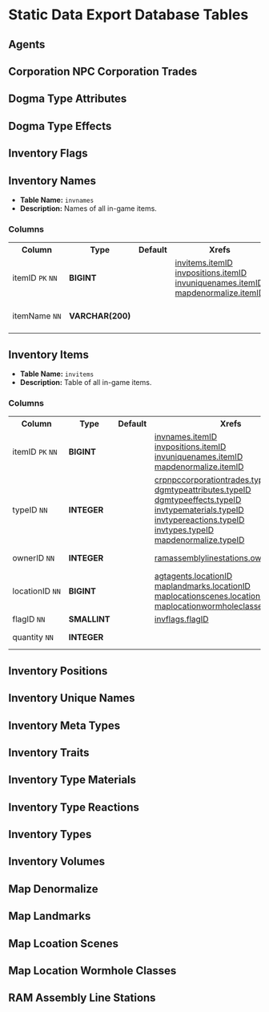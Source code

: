 # Static Data Export Database Tables

## Agents

## Corporation NPC Corporation Trades

## Dogma Type Attributes

## Dogma Type Effects

## Inventory Flags

## Inventory Names

* __Table Name:__ ``invnames``
* __Description:__ Names of all in-game items.

### Columns

<table>
    <tbody>
        <tr>
            <th>Column</th>
            <th>Type</th>
            <th>Default</th>
            <th>Xrefs</th>
            <th>Description</th>
        </tr>
        <tr>
            <td nowrap>
                itemID
                <code title="Belongs to primary key">PK</code>
                <code title="Not Null">NN</code>
            </td>
            <td>
                <strong>BIGINT</strong>
            </td>
            <td></td>
            <td>
                <a href="#inventory-items">invitems.itemID</a><br>
                <a href="#inventory-positions">invpositions.itemID</a><br>
                <a href="#inventory-unique-names">invuniquenames.itemID</a><br>
                <a href="#map-denormalize">mapdenormalize.itemID</a>
            </td>
            <td>In-game item ID.</td>
        </tr>
        <tr>
            <td nowrap>
                itemName
                <code title="Not Null">NN</code>
            </td>
            <td>
                <strong>VARCHAR(200)</strong>
            </td>
            <td></td>
            <td></td>
            <td>Name of in-game item.</td>
        </tr>
    </tbody>
</table>

## Inventory Items

* __Table Name:__ ``invitems``
* __Description:__ Table of all in-game items.

### Columns

<table>
    <tbody>
        <tr>
            <th>Column</th>
            <th>Type</th>
            <th>Default</th>
            <th>Xrefs</th>
            <th>Description</th>
        </tr>
        <tr>
            <td nowrap>
                itemID
                <code title="Belongs to primary key">PK</code>
                <code title="Not Null">NN</code>
            </td>
            <td>
                <strong>BIGINT</strong>
            </td>
            <td></td>
            <td>
                <a href="#inventory-names">invnames.itemID</a><br>
                <a href="#inventory-positions">invpositions.itemID</a><br>
                <a href="#inventory-unique-names">invuniquenames.itemID</a><br>
                <a href="#map-denormalize">mapdenormalize.itemID</a>
            </td>
            <td>In-game item ID.</td>
        </tr>
        <tr>
            <td nowrap>
                typeID
                <code title="Not Null">NN</code>
            </td>
            <td>
                <strong>INTEGER</strong>
            </td>
            <td></td>
            <td>
                <a href="#corporation-npc-corporation-trades">crpnpccorporationtrades.typeID</a><br>
                <a href="#dogma-type-attributes">dgmtypeattributes.typeID</a><br>
                <a href="#dogma-type-effects">dgmtypeeffects.typeID</a><br>
                <a href="#inventory-type-materials">invtypematerials.typeID</a><br>
                <a href="#inventory-type-reactions">invtypereactions.typeID</a><br>
                <a href="#inventory-types">invtypes.typeID</a><br>
                <a href="#map-denormalize">mapdenormalize.typeID</a>
            </td>
            <td>Type of in-game item.</td>
        </tr>
        <tr>
            <td nowrap>
                ownerID
                <code title="Not Null">NN</code>
            </td>
            <td>
                <strong>INTEGER</strong>
            </td>
            <td></td>
            <td>
                <a href="#ram-assembly-line-stations">ramassemblylinestations.ownerID</a>
            </td>
            <td>Item owner ID.</td>
        </tr>
        <tr>
            <td nowrap>
                locationID
                <code title="Not Null">NN</code>
            </td>
            <td>
                <strong>BIGINT</strong>
            </td>
            <td></td>
            <td>
                <a href="#agents">agtagents.locationID</a><br>
                <a href="#map-landmarks">maplandmarks.locationID</a><br>
                <a href="#map-location-scenes">maplocationscenes.locationID</a><br>
                <a href="#map-location-wormhole-classes">maplocationwormholeclasses.locationID</a><br>
            </td>
            <td>Item location ID.</td>
        </tr>
        <tr>
            <td nowrap>
                flagID
                <code title="Not Null">NN</code>
            </td>
            <td>
                <strong>SMALLINT</strong>
            </td>
            <td></td>
            <td>
                <a href="#inventory-flags">invflags.flagID</a>
            </td>
            <td>Item flags.</td>
        </tr>
        <tr>
            <td nowrap>
                quantity
                <code title="Not Null">NN</code>
            </td>
            <td>
                <strong>INTEGER</strong>
            </td>
            <td></td>
            <td></td>
            <td>Item quantity.</td>
        </tr>
    </tbody>
</table>


## Inventory Positions

## Inventory Unique Names

## Inventory Meta Types

## Inventory Traits

## Inventory Type Materials

## Inventory Type Reactions

## Inventory Types

## Inventory Volumes

## Map Denormalize

## Map Landmarks

## Map Lcoation Scenes

## Map Location Wormhole Classes

## RAM Assembly Line Stations
